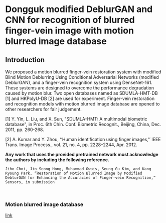 # Dongguk modified DeblurGAN and CNN for recognition of blurred finger-vein image with motion blurred image database

## Introduction

We proposed a motion blurred finger-vein restoration system with modified Blind Motion Deblurring Using Conditional Adversarial Networks (modified DeblurGAN), and a finger-vein recognition system using DenseNet-161. These systems are designed to overcome the performance degradation caused by motion blur. Two open databases named as SDUMLA-HMT-DB [1] and HKPolyU-DB [2] are used for experiment. Finger-vein restoration and recognition models with motion blurred image database are opened to other researchers for fair judgement.

[1] Y. Yin, L. Liu, and X. Sun, "SDUMLA-HMT: A multimodal biometric database", in Proc. 6th Chin. Conf. Biometric Recognit., Beijing, China, Dec. 2011, pp. 260-268.

[2] A. Kumar and Y. Zhou, ‘‘Human identification using finger images,’’ IEEE Trans. Image Process., vol. 21, no. 4, pp. 2228–2244, Apr. 2012.

**Any work that uses the provided pretrained network must acknowledge the authors by including the following reference.**

    Jiho Choi, Jin Seong Hong, Muhammad Owais, Seung Gu Kim, and Kang Ryoung Park, “Restoration of Motion Blurred Image by Modified DeblurGAN for Enhancing the Accuracies of Finger-vein Recognition,” Sensors, in submission

<br>

### Motion blurred image database
[link][datasets]


[datasets]:https://drive.google.com/file/d/1rws7K3lB08VTgimSfhMI9zZRYi4k3yxm/view?usp=sharing
